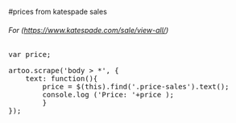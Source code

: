 #prices from katespade sales

###### For (https://www.katespade.com/sale/view-all/)

<pre>
var price;

artoo.scrape('body > *', {
	text: function(){
		price = $(this).find('.price-sales').text();  
        console.log ('Price: '+price );
        } 
});
</pre>
